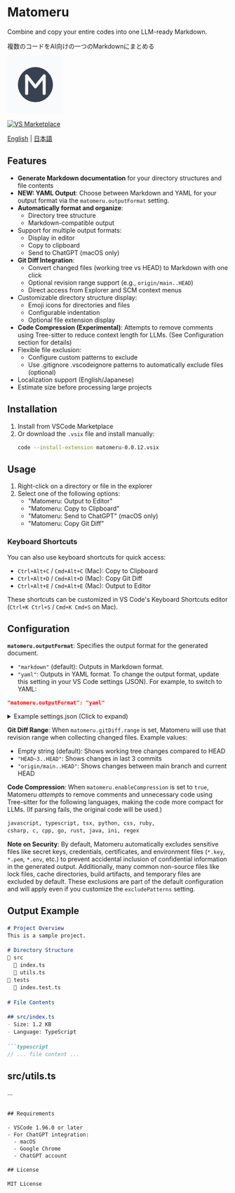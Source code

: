 # Matomeru

Combine and copy your entire codes into one LLM-ready Markdown.

複数のコードをAI向けの一つのMarkdownにまとめる

<img src="images/icon.png" width="128" height="128" alt="Matomeru Icon">

[![VS Marketplace](https://img.shields.io/visual-studio-marketplace/v/romot-co.matomeru)](https://marketplace.visualstudio.com/items?itemName=romot-co.matomeru)

[English](#features) | [日本語](README.ja.md)

## Features

- **Generate Markdown documentation** for your directory structures and file contents
- **NEW: YAML Output**: Choose between Markdown and YAML for your output format via the `matomeru.outputFormat` setting.
- **Automatically format and organize**:
  - Directory tree structure
  - Markdown-compatible output
- Support for multiple output formats:
  - Display in editor
  - Copy to clipboard
  - Send to ChatGPT (macOS only)
- **Git Diff Integration**:
  - Convert changed files (working tree vs HEAD) to Markdown with one click
  - Optional revision range support (e.g., `origin/main..HEAD`)
  - Direct access from Explorer and SCM context menus
- Customizable directory structure display:
  - Emoji icons for directories and files
  - Configurable indentation
  - Optional file extension display
- **Code Compression (Experimental)**: Attempts to remove comments using Tree-sitter to reduce context length for LLMs. (See Configuration section for details)
- Flexible file exclusion:
  - Configure custom patterns to exclude
  - Use .gitignore .vscodeignore patterns to automatically exclude files (optional)
- Localization support (English/Japanese)
- Estimate size before processing large projects

## Installation

1. Install from VSCode Marketplace
2. Or download the `.vsix` file and install manually:
   ```bash
   code --install-extension matomeru-0.0.12.vsix
   ```

## Usage

1. Right-click on a directory or file in the explorer
2. Select one of the following options:
   - "Matomeru: Output to Editor"
   - "Matomeru: Copy to Clipboard" 
   - "Matomeru: Send to ChatGPT" (macOS only)
   - "Matomeru: Copy Git Diff"

### Keyboard Shortcuts

You can also use keyboard shortcuts for quick access:
- `Ctrl+Alt+C` / `Cmd+Alt+C` (Mac): Copy to Clipboard
- `Ctrl+Alt+D` / `Cmd+Alt+D` (Mac): Copy Git Diff
- `Ctrl+Alt+E` / `Cmd+Alt+E` (Mac): Output to Editor

These shortcuts can be customized in VS Code's Keyboard Shortcuts editor (`Ctrl+K Ctrl+S` / `Cmd+K Cmd+S` on Mac).

## Configuration

**`matomeru.outputFormat`**: Specifies the output format for the generated document.
  - `"markdown"` (default): Outputs in Markdown format.
  - `"yaml"`: Outputs in YAML format.
  To change the output format, update this setting in your VS Code settings (JSON). For example, to switch to YAML:
  ```json
  "matomeru.outputFormat": "yaml"
  ```

<details>
<summary>Example settings.json (Click to expand)</summary>

```json
{
  "matomeru.outputFormat": "markdown",
  "matomeru.maxFileSize": 1048576,
  "matomeru.excludePatterns": [
    "node_modules/**",
    ".git/**",
    "dist/**",
    "build/**",
    "coverage/**",
    ".DS_Store",
    "Thumbs.db",
    "*.key",
    "*.env*",
    "package-lock.json"
  ],
  "matomeru.chatGptIntegration": false,
  "matomeru.directoryStructure.directoryIcon": "📁",
  "matomeru.directoryStructure.fileIcon": "📄",
  "matomeru.directoryStructure.indentSize": 2,
  "matomeru.directoryStructure.showFileExtensions": true,
  "matomeru.prefixText": "",
  "matomeru.useGitignore": false,
  "matomeru.useVscodeignore": false,
  "matomeru.enableCompression": false,
  "matomeru.gitDiff.range": ""
}
```
</details>

**Git Diff Range**: When `matomeru.gitDiff.range` is set, Matomeru will use that revision range when collecting changed files. Example values:
- Empty string (default): Shows working tree changes compared to HEAD
- `"HEAD~3..HEAD"`: Shows changes in last 3 commits
- `"origin/main..HEAD"`: Shows changes between main branch and current HEAD

**Code Compression**: When `matomeru.enableCompression` is set to `true`, Matomeru *attempts* to remove comments and unnecessary code using Tree-sitter for the following languages, making the code more compact for LLMs. (If parsing fails, the original code will be used.)

```txt
javascript, typescript, tsx, python, css, ruby, 
csharp, c, cpp, go, rust, java, ini, regex
```

**Note on Security**: By default, Matomeru automatically excludes sensitive files like secret keys, 
credentials, certificates, and environment files (`*.key`, `*.pem`, `*.env`, etc.) to prevent accidental 
inclusion of confidential information in the generated output. Additionally, many common non-source files
like lock files, cache directories, build artifacts, and temporary files are excluded by default.
These exclusions are part of the default configuration and will apply even if you customize the `excludePatterns` setting.

## Output Example

```markdown
# Project Overview
This is a sample project.

# Directory Structure
📁 src
  📄 index.ts
  📄 utils.ts
📁 tests
  📄 index.test.ts

# File Contents

## src/index.ts
- Size: 1.2 KB
- Language: TypeScript

```typescript
// ... file content ...
```

## src/utils.ts
...
```

## Requirements

- VSCode 1.96.0 or later
- For ChatGPT integration:
  - macOS
  - Google Chrome
  - ChatGPT account

## License

MIT License

